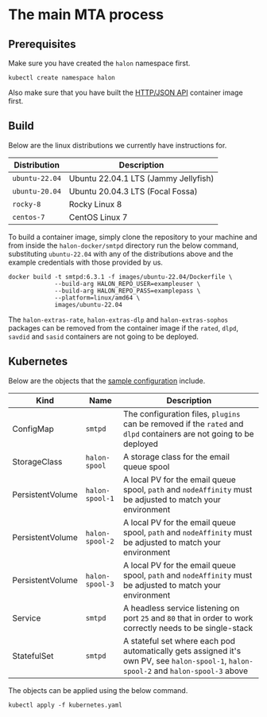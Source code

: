 # The main MTA process

## Prerequisites

Make sure you have created the `halon` namespace first.

```
kubectl create namespace halon
```

Also make sure that you have built the [HTTP/JSON API](../api/README.md) container image first.

## Build

Below are the linux distributions we currently have instructions for.

| Distribution   | Description                          |
| -------------- | -----------------------------------  |
| `ubuntu-22.04` | Ubuntu 22.04.1 LTS (Jammy Jellyfish) |
| `ubuntu-20.04` | Ubuntu 20.04.3 LTS (Focal Fossa)     |
| `rocky-8`      | Rocky Linux 8                        |
| `centos-7`     | CentOS Linux 7                       |

To build a container image, simply clone the repository to your machine and from inside the `halon-docker/smtpd` directory run the below command, substituting `ubuntu-22.04` with any of the distributions above and the example credentials with those provided by us.

```
docker build -t smtpd:6.3.1 -f images/ubuntu-22.04/Dockerfile \
             --build-arg HALON_REPO_USER=exampleuser \
             --build-arg HALON_REPO_PASS=examplepass \
             --platform=linux/amd64 \
             images/ubuntu-22.04
```

The `halon-extras-rate`, `halon-extras-dlp` and `halon-extras-sophos` packages can be removed from the container image if the `rated`, `dlpd`, `savdid` and `sasid` containers are not going to be deployed.

## Kubernetes

Below are the objects that the [sample configuration](kubernetes.yaml) include.

Kind             | Name            | Description                                                                                                                           |
---------------- | --------------- | ------------------------------------------------------------------------------------------------------------------------------------- |
ConfigMap        | `smtpd`         | The configuration files, `plugins` can be removed if the `rated` and `dlpd` containers are not going to be deployed                   |
StorageClass     | `halon-spool`   | A storage class for the email queue spool                                                                                             |
PersistentVolume | `halon-spool-1` | A local PV for the email queue spool, `path` and `nodeAffinity` must be adjusted to match your environment                            |
PersistentVolume | `halon-spool-2` | A local PV for the email queue spool, `path` and `nodeAffinity` must be adjusted to match your environment                            |
PersistentVolume | `halon-spool-3` | A local PV for the email queue spool, `path` and `nodeAffinity` must be adjusted to match your environment                            |
Service          | `smtpd`         | A headless service listening on port `25` and `80` that in order to work correctly needs to be single-stack                           |
StatefulSet      | `smtpd`         | A stateful set where each pod automatically gets assigned it's own PV, see `halon-spool-1`, `halon-spool-2` and `halon-spool-3` above |

The objects can be applied using the below command.

```
kubectl apply -f kubernetes.yaml
```
